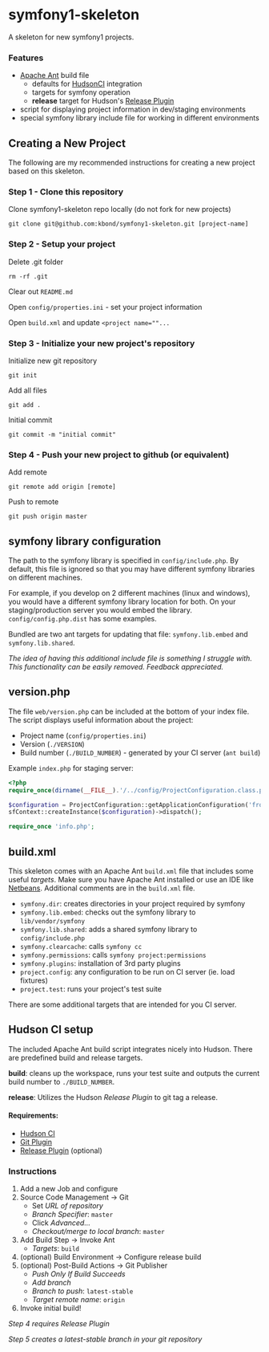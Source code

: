 # symfony1-skeleton

A skeleton for new symfony1 projects.

### Features

* [Apache Ant](http://ant.apache.org/) build file
  * defaults for [HudsonCI](http://hudson-ci.org) integration
  * targets for symfony operation
  * **release** target for Hudson's [Release Plugin](http://wiki.hudson-ci.org/display/HUDSON/Release+Plugin)
* script for displaying project information in dev/staging environments
* special symfony library include file for working in different environments

## Creating a New Project

The following are my recommended instructions for creating a new project
based on this skeleton.

### Step 1 - Clone this repository

Clone symfony1-skeleton repo locally (do not fork for new projects)

    git clone git@github.com:kbond/symfony1-skeleton.git [project-name]

### Step 2 - Setup your project

Delete .git folder

    rm -rf .git

Clear out ``README.md``

Open ``config/properties.ini`` - set your project information

Open ``build.xml`` and update ``<project name=""...``

### Step 3 - Initialize your new project's repository

Initialize new git repository

    git init

Add all files

    git add .

Initial commit

    git commit -m "initial commit"

### Step 4 - Push your new project to github (or equivalent)

Add remote

    git remote add origin [remote]

Push to remote

    git push origin master

## symfony library configuration

The path to the symfony library is specified in ``config/include.php``.  By default,
this file is ignored so that you may have different symfony libraries on different
machines.

For example, if you develop on 2 different machines (linux and windows), you would
have a different symfony library location for both.  On your staging/production server
you would embed the library.  ``config/config.php.dist`` has some examples.

Bundled are two ant targets for updating that file: ``symfony.lib.embed`` and
``symfony.lib.shared``.

*The idea of having this additional include file is something I struggle with.
This functionality can be easily removed.  Feedback appreciated.*

## version.php

The file ``web/version.php`` can be included at the bottom of your index file.
The script displays useful information about the project:

* Project name (``config/properties.ini``)
* Version (``./VERSION``)
* Build number (``./BUILD_NUMBER``) - generated by your CI server (``ant build``)

Example ``index.php`` for staging server:

``` php
<?php
require_once(dirname(__FILE__).'/../config/ProjectConfiguration.class.php');

$configuration = ProjectConfiguration::getApplicationConfiguration('frontend', 'staging', false);
sfContext::createInstance($configuration)->dispatch();

require_once 'info.php';
```

## build.xml

This skeleton comes with an Apache Ant ``build.xml`` file that includes some
useful *targets*.  Make sure you have Apache Ant installed or use an IDE like
[Netbeans](http://www.netbeans.org).  Additional comments are in the ``build.xml`` file.

* ``symfony.dir``: creates directories in your project required by symfony
* ``symfony.lib.embed``: checks out the symfony library to ``lib/vendor/symfony``
* ``symfony.lib.shared``: adds a shared symfony library to ``config/include.php``
* ``symfony.clearcache``: calls ``symfony cc``
* ``symfony.permissions``: calls ``symfony project:permissions``
* ``symfony.plugins``: installation of 3rd party plugins
* ``project.config``: any configuration to be run on CI server (ie. load fixtures)
* ``project.test``: runs your project's test suite

There are some additional targets that are intended for you CI server.

## Hudson CI setup

The included Apache Ant build script integrates nicely into Hudson.  There are
predefined build and release targets.

**build**: cleans up the workspace, runs your test suite and outputs the
current build number to ``./BUILD_NUMBER``.

**release**: Utilizes the Hudson *Release Plugin* to git tag a release.

#### Requirements:

* [Hudson CI](http://hudson-ci.org/)
* [Git Plugin](http://wiki.hudson-ci.org/display/HUDSON/Git+Plugin)
* [Release Plugin](http://wiki.hudson-ci.org/display/HUDSON/Release+Plugin) (optional)

### Instructions

1. Add a new Job and configure
2. Source Code Management -> Git
    * Set *URL of repository*
    * *Branch Specifier*: ``master``
    * Click *Advanced...*
    * *Checkout/merge to local branch*: ``master``
3. Add Build Step -> Invoke Ant
    * *Targets*: ``build``
4. (optional) Build Environment -> Configure release build
5. (optional) Post-Build Actions -> Git Publisher
    * *Push Only If Build Succeeds*
    * *Add branch*
    * *Branch to push*: ``latest-stable``
    * *Target remote name*: ``origin``
6. Invoke initial build!

*Step 4 requires Release Plugin*

*Step 5 creates a *latest-stable* branch in your git repository*